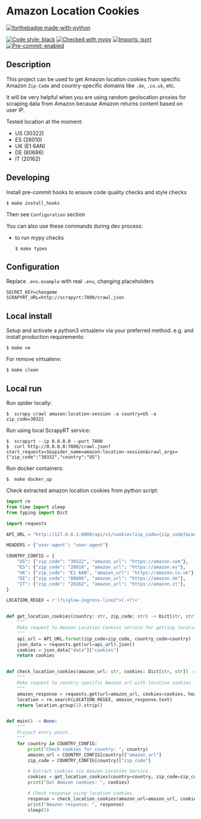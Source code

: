 Amazon Location Cookies
====================

[![forthebadge made-with-python](http://ForTheBadge.com/images/badges/made-with-python.svg)](https://www.python.org/)

[![Code style: black](https://img.shields.io/badge/code%20style-black-000000.svg)](https://github.com/psf/black)
[![Checked with mypy](http://www.mypy-lang.org/static/mypy_badge.svg)](http://mypy-lang.org/)
[![Imports: isort](https://img.shields.io/badge/%20imports-isort-%231674b1?style=flat&labelColor=ef8336)](https://pycqa.github.io/isort/)
[![Pre-commit: enabled](https://img.shields.io/badge/pre--commit-enabled-brightgreen?logo=pre-commit&logoColor=white&style=flat)](https://github.com/pre-commit/pre-commit)

## Description

This project can be used to get Amazon location cookies from specific Amazon `Zip-Code` and country-specific domains like `.de`, `.co.uk`, etc.

It will be very helpful when you are using random geolocation proxies for scraping data from Amazon because Amazon returns content based on user IP.

Tested location at the moment:
- US (30322)
- ES (28010)
- UK (E1 6AN)
- DE (80686)
- IT (20162)

Developing
-----------

Install pre-commit hooks to ensure code quality checks and style checks


    $ make install_hooks

Then see `Configuration` section

You can also use these commands during dev process:

- to run mypy checks


      $ make types


Configuration
--------------

Replace `.env.example` with real `.env`, changing placeholders

```
SECRET_KEY=changeme
SCRAPYRT_URL=http://scrapyrt:7800/crawl.json
```


Local install
-------------

Setup and activate a python3 virtualenv via your preferred method. e.g. and install production requirements:


    $ make ve

For remove virtualenv:


    $ make clean


Local run
-------------
Run spider locally:


    $  scrapy crawl amazon:location-session -a country=US -a zip_code=30322


Run using local ScrapyRT service:

    $  scrapyrt --ip 0.0.0.0 --port 7800
    $  curl http://0.0.0.0:7800/crawl.json?start_requests=1&spider_name=amazon:location-session&crawl_args={"zip_code":"30332","country":"US"}


Run docker containers:

    $  make docker_up


Check extracted amazon location cookies from python script:
```python
import re
from time import sleep
from typing import Dict

import requests

API_URL = "http://127.0.0.1:8000/api/v1/cookies?zip_code={zip_code}&country_code={country_code}"

HEADERS = {"user-agent": "user-agent"}

COUNTRY_CONFIG = {
    "US": {"zip_code": "30322", "amazon_url": "https://amazon.com"},
    "ES": {"zip_code": "28010", "amazon_url": "https://amazon.es"},
    "UK": {"zip_code": "E1 6AN", "amazon_url": "https://amazon.co.uk"},
    "DE": {"zip_code": "80686", "amazon_url": "https://amazon.de"},
    "IT": {"zip_code": "20162", "amazon_url": "https://amazon.it"},
}

LOCATION_REGEX = r'(?s)glow-ingress-line2">(.+?)<'


def get_location_cookies(country: str, zip_code: str) -> Dict[str, str]:
    """
    Make request to Amazon Location Cookies service for getting location cookies.
    """
    api_url = API_URL.format(zip_code=zip_code, country_code=country)
    json_data = requests.get(url=api_url).json()
    cookies = json_data["data"]["cookies"]
    return cookies


def check_location_cookies(amazon_url: str, cookies: Dict[str, str]) -> str:
    """
    Make request to country specific Amazon url with location cookies.
    """
    amazon_response = requests.get(url=amazon_url, cookies=cookies, headers=HEADERS)
    location = re.search(LOCATION_REGEX, amazon_response.text)
    return location.group(1).strip()


def main() -> None:
    """
    Project entry point.
    """
    for country in COUNTRY_CONFIG:
        print("Check cookies for country: ", country)
        amazon_url = COUNTRY_CONFIG[country]["amazon_url"]
        zip_code = COUNTRY_CONFIG[country]["zip_code"]

        # Extract cookies via Amazon Location Service.
        cookies = get_location_cookies(country=country, zip_code=zip_code)
        print("Got Amazon cookies: ", cookies)

        # Check response using location cookies.
        response = check_location_cookies(amazon_url=amazon_url, cookies=cookies)
        print("Amazon response: ", response)
        sleep(5)

```

